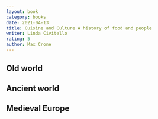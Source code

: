 ```yaml
---
layout: book
category: books
date: 2021-04-13
title: Cuisine and Culture A history of food and people
writer: Linda Civitello
rating: 5
author: Max Crone
---
```


## Old world

## Ancient world

## Medieval Europe
